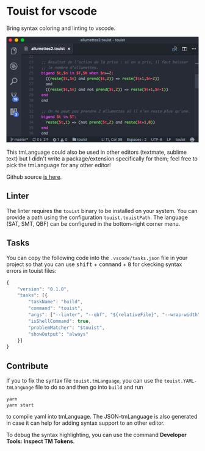 # Touist for vscode

Bring syntax coloring and linting to vscode.

![VS Code screenshot](images/screenshot.png)

This tmLanguage could also be used in other editors (textmate, sublime text) but
I didn't write a package/extension specifically for them; feel free to pick the
tmLanguage for any other editor!

Github source [is here][github].

## Linter

The linter requires the `touist` binary to be installed on your system. You
can provide a path using the configuration `touist.touistPath`. The language
(SAT, SMT, QBF) can be configured in the bottom-right corner menu.

## Tasks

You can copy the following code into the `.vscode/tasks.json` file in your project
so that you can use <kbd>shift</kbd> + <kbd>command</kbd> + <kbd>B</kbd> for
ckecking syntax errors in touist files:

```js
{
	"version": "0.1.0",
	"tasks": [{
		"taskName": "build",
		"command": "touist",
        "args": ["--linter", "--qbf", "${relativeFile}", "--wrap-width","0"],
        "isShellCommand": true,
		"problemMatcher": "$touist",
		"showOutput": "always"
	}]
}
```

## Contribute

If you to fix the syntax file `touist.tmLanguage`, you can use the
`touist.YAML-tmLanguage` file to do so and then go into `build` and run

    yarn
    yarn start

to compile yaml into tmLanguage. The JSON-tmLanguage is also generated in
case it can help for adding syntax support to an other editor.

To debug the syntax highlighting, you can use the command
**Developer Tools: Inspect TM Tokens**.

[github]: https://github.com/touist/touist-vscode
